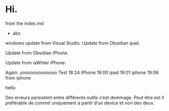 # Hi. 

from the index.md

- abc

windows update from Visual Studio.
Update from Obsidian ipad.

Update from Obsidian iPhone.

Update from iaWriter iPhone.

Again.
yooooooooooooo
Test
18:24 iPhone 
19:00 ipad
19:01 iphone
19:06 from iphone

hello

Des erreurs persistent entre différents outils c’est dommage.
Peut être est il préférable de commit uniquement à partir d’un device et non des deux.